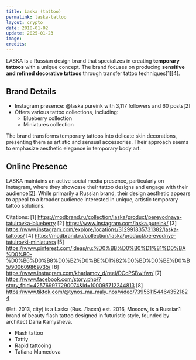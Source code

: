 ```yaml
---
title: Laska (tattoo)
permalink: laska-tattoo
layout: crypto
date: 2018-01-02
update: 2025-01-23
image:
credits:
---
```


LASKA is a Russian design brand that specializes in creating **temporary tattoos** with a unique concept. The brand focuses on producing **sensitive and refined decorative tattoos** through transfer tattoo techniques[1][4].

## Brand Details
- Instagram presence: @laska.pureink with 3,117 followers and 60 posts[2]
- Offers various tattoo collections, including:
  - Blueberry collection
  - Miniatures collection

The brand transforms temporary tattoos into delicate skin decorations, presenting them as artistic and sensual accessories. Their approach seems to emphasize aesthetic elegance in temporary body art.

## Online Presence
LASKA maintains an active social media presence, particularly on Instagram, where they showcase their tattoo designs and engage with their audience[2]. While primarily a Russian brand, their design aesthetic appears to appeal to a broader audience interested in unique, artistic temporary tattoo solutions.

Citations:
[1] https://modbrand.ru/collection/laska/product/perevodnaya-tatuirovka-blueberry
[2] https://www.instagram.com/laska.pureink/
[3] https://www.instagram.com/explore/locations/312991835731382/laska-tattoos/
[4] https://modbrand.ru/collection/laska/product/perevodnye-tatuirovki-miniatures
[5] https://www.pinterest.com/ideas/ru:%D0%BB%D0%B0%D1%81%D0%BA%D0%B0-%D0%B6%D0%B8%D0%B2%D0%BE%D1%82%D0%BD%D0%BE%D0%B5/900609869735/
[6] https://www.instagram.com/kharlamov_d/reel/DCcPSBwIfwr/
[7] https://www.facebook.com/story.php/?story_fbid=425769977290074&id=100095712244813
[8] https://www.tiktok.com/@tynos_ma_maly_nos/video/7395611544643521824

(Est. 2013, city) is a Laska (Rus. Ласка) est. 2016, Moscow, is a Russian1 brand of beauty flash tattoo designed in futuristic style, founded by architect Daria Kamysheva.

+ Flash tattoo
+ Tattly
+ Rapid tattooing
+ Tatiana Mamedova
